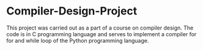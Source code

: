 # Compiler-Design-Project

This project was carried out as a part of a course on compiler design. The code is in C programming language and serves to
implement a compiler for for and while loop of the Python programming language.
